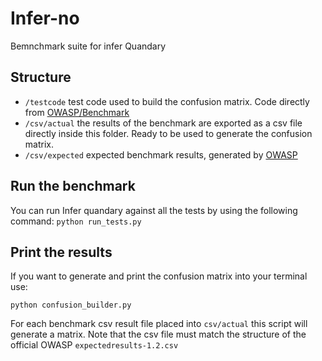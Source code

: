 # Infer-no

Bemnchmark suite for infer Quandary

## Structure

- `/testcode` test code used to build the confusion matrix. Code directly from [OWASP/Benchmark](https://github.com/OWASP/Benchmark/tree/master/src/main/java/org/owasp/benchmark/testcode)
- `/csv/actual` the results of the benchmark are exported as a csv file directly inside this folder. Ready to be used to generate the confusion matrix.
- `/csv/expected` expected benchmark results, generated by [OWASP](https://github.com/OWASP/Benchmark)


## Run the benchmark 

You can run Infer quandary against all the tests by using the following command:
`python run_tests.py `

## Print the results

If you want to generate and print the confusion matrix into your terminal use:

`python confusion_builder.py `

For each benchmark csv result file placed into `csv/actual` this script will generate a matrix.
Note that the csv file must match the structure of the official OWASP `expectedresults-1.2.csv`

